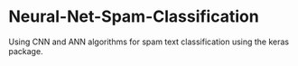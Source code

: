 # Neural-Net-Spam-Classification
Using CNN and ANN algorithms for spam text classification using the keras package. 
